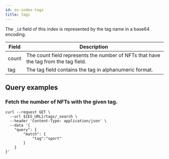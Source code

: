 ```yaml
---
id: es-index-tags
title: tags
---
```


The `_id` field of this index is represented by the tag name in a base64 encoding.


| Field | Description                                                                          |
|-------|--------------------------------------------------------------------------------------|
| count | The count field represents the number of NFTs that have the tag from the tag field.  |
| tag   | The tag field contains the tag in alphanumeric format.                               |

## Query examples

### Fetch the number of NFTs with the given tag.

```
curl --request GET \
  --url ${ES_URL}/tags/_search \
  --header 'Content-Type: application/json' \
  --data '{
	"query": {
		"match": {
			"tag":"sport"
		}
	}
}'
```
